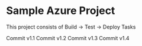 # Sample Azure Project
This project consists of Build -> Test -> Deploy Tasks

Commit v1.1
Commit v1.2
Commit v1.3
Commit v1.4